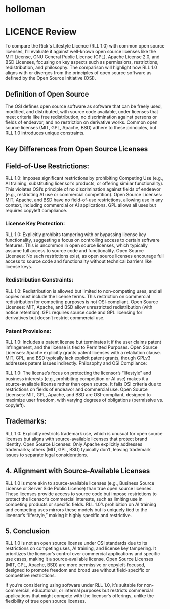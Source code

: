 # holloman


# LICENCE Review

To compare the Rick's Lifestyle Licence (RLL 1.0) with common open source licenses, I'll evaluate it against well-known open source licenses like the MIT License, GNU General Public License (GPL), Apache License 2.0, and BSD Licenses, focusing on key aspects such as permissions, restrictions, redistribution, and philosophy. The comparison will highlight how RLL 1.0 aligns with or diverges from the principles of open source software as defined by the Open Source Initiative (OSI).
## Definition of Open Source
The OSI defines open source software as software that can be freely used, modified, and distributed, with source code available, under licenses that meet criteria like free redistribution, no discrimination against persons or fields of endeavor, and no restriction on derivative works. Common open source licenses (MIT, GPL, Apache, BSD) adhere to these principles, but RLL 1.0 introduces unique constraints.

## Key Differences from Open Source Licenses

## Field-of-Use Restrictions:
RLL 1.0: Imposes significant restrictions by prohibiting Competing Use (e.g., AI training, substituting licensor’s products, or offering similar functionality). This violates OSI’s principle of no discrimination against fields of endeavor (e.g., restricting AI use or commercial competition).
Open Source Licenses: MIT, Apache, and BSD have no field-of-use restrictions, allowing use in any context, including commercial or AI applications. GPL allows all uses but requires copyleft compliance.
### License Key Protection:
RLL 1.0: Explicitly prohibits tampering with or bypassing license key functionality, suggesting a focus on controlling access to certain software features. This is uncommon in open source licenses, which typically assume full access to source code and functionality.
Open Source Licenses: No such restrictions exist, as open source licenses encourage full access to source code and functionality without technical barriers like license keys.
### Redistribution Constraints:
RLL 1.0: Redistribution is allowed but limited to non-competing uses, and all copies must include the license terms. This restriction on commercial redistribution for competing purposes is not OSI-compliant.
Open Source Licenses: MIT, Apache, and BSD allow unrestricted redistribution (with notice retention). GPL requires source code and GPL licensing for derivatives but doesn’t restrict commercial use.
### Patent Provisions:

RLL 1.0: Includes a patent license but terminates it if the user claims patent infringement, and the license is tied to Permitted Purposes.
Open Source Licenses: Apache explicitly grants patent licenses with a retaliation clause. MIT, GPL, and BSD typically lack explicit patent grants, though GPLv3 addresses patent issues indirectly.
Philosophy and OSI Compliance:

RLL 1.0: The license’s focus on protecting the licensor’s “lifestyle” and business interests (e.g., prohibiting competition or AI use) makes it a source-available license rather than open source. It fails OSI criteria due to restrictions on fields of endeavor and commercial use.
Open Source Licenses: MIT, GPL, Apache, and BSD are OSI-compliant, designed to maximize user freedom, with varying degrees of obligations (permissive vs. copyleft).

## Trademarks:

RLL 1.0: Explicitly restricts trademark use, which is unusual for open source licenses but aligns with source-available licenses that protect brand identity.
Open Source Licenses: Only Apache explicitly addresses trademarks; others (MIT, GPL, BSD) typically don’t, leaving trademark issues to separate legal considerations.

## 4. Alignment with Source-Available Licenses
RLL 1.0 is more akin to source-available licenses (e.g., Business Source License or Server Side Public License) than true open source licenses. These licenses provide access to source code but impose restrictions to protect the licensor’s commercial interests, such as limiting use in competing products or specific fields. RLL 1.0’s prohibition on AI training and competing uses mirrors these models but is uniquely tied to the licensor’s “lifestyle,” making it highly specific and restrictive.

## 5. Conclusion
RLL 1.0 is not an open source license under OSI standards due to its restrictions on competing uses, AI training, and license key tampering. It prioritizes the licensor’s control over commercial applications and specific use cases, making it a source-available license.
Open Source Licenses (MIT, GPL, Apache, BSD) are more permissive or copyleft-focused, designed to promote freedom and broad use without field-specific or competitive restrictions.

If you’re considering using software under RLL 1.0, it’s suitable for non-commercial, educational, or internal purposes but restricts commercial applications that might compete with the licensor’s offerings, unlike the flexibility of true open source licenses.
